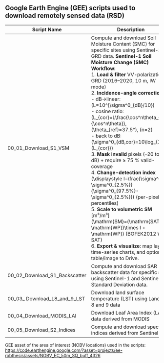 ## Google Earth Engine (GEE) scripts used to download remotely sensed data (RSD)

| Script Name | Description | Link |
|------------|------------|-------------|
| 00_01_Download_S1_VSM  | Compute and download Soil Moisture Content (SMC) for specific sites using Sentinel-1 GRD data. **Sentinel-1 Soil Moisture Change (SMC) Workflow:**<br>1. **Load & filter** VV-polarization GRD (2016–2020, 10 m, IW mode)<br>2. **Incidence-angle correction**<br>   - dB→linear: \(L=10^{\sigma^0_{dB}/10}\)<br>   - cosine ratio: \(L_{cor}=L\frac{\cos^n\theta_{ref}}{\cos^n\theta}\), \(\theta_{ref}=37.5°\), \(n=2\)<br>   - back to dB: \(\sigma^0_{dB,cor}=10\log_{10}(L_{cor})\)<br>3. **Mask invalid** pixels (–20 to –2 dB) + require ≥ 75 % valid-coverage<br>4. **Change-detection index**<br>   \(\displaystyle I=\frac{\sigma^0-\sigma^0_{2.5\%}}{\sigma^0_{97.5\%}-\sigma^0_{2.5\%}}\) (per-pixel percentiles)<br>5. **Scale to volumetric SM** [m³/m³]<br>   \(\mathrm{SM}=(\mathrm{SAT}-\mathrm{WP})\times I + \mathrm{WP}\) (BOFEK2012 WP & SAT)<br>6. **Export & visualize**: map layers, time-series charts, and optional table/image to Drive. | [View Script](https://code.earthengine.google.com/05d1910b3fd5bb0be1c8b46a275bb61c) |
| 00_02_Download_S1_Backscatter  | Compute and download SAR backscatter data for specific sites using Sentinel-1 and Sentinel-1 Standard Deviation data. | [View Script](https://code.earthengine.google.com/27d613439513d63ba45560653960f61a?noload=true) |
| 00_03_ Download_L8_and_9_LST | Download land surface temperature (LST) using Landsat 8 and 9 data | [View Script](https://code.earthengine.google.com/8deef0200fe7de6a513daa45a73ede8b?noload=true) |
| 00_04_Download_MODIS_LAI | Download Leaf Area Index (LAI) data derived from MODIS | [View Script](https://code.earthengine.google.com/bfa95049b25c3e84ece7b847678f9052?noload=true) |
| 00_05_Download_S2_Indices | Compute and download spectral indices derived from Sentinel-2 | [View Script](https://code.earthengine.google.com/a93a1f31af11bfb100ea48a066514bf5?noload=true) |


 GEE asset of the area of interest (NOBV locations) used in the scripts: 
   https://code.earthengine.google.com/?asset=projects/ee-robthesis/assets/NOBV_EC_50m_SQ_buff_4326 